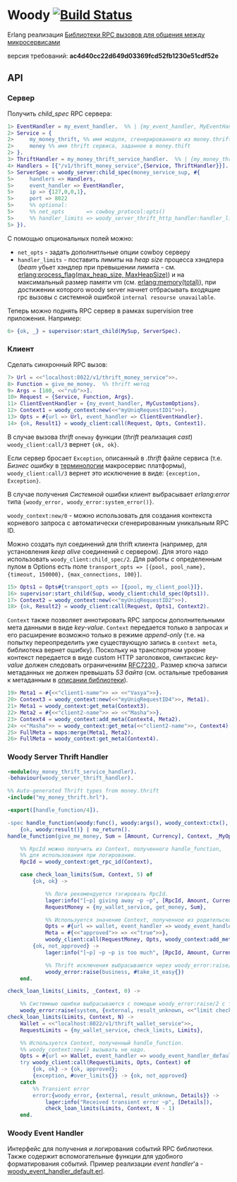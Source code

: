 Woody [![Build Status](http://ci.rbkmoney.com/buildStatus/icon?job=rbkmoney_private/woody_erlang/master)](http://ci.rbkmoney.com/job/rbkmoney_private/view/Erlang/job/woody_erlang/job/master/)
======

Erlang реализация [Библиотеки RPC вызовов для общения между микросервисами](http://coredocs.rbkmoney.com/design/ms/platform/rpc-lib/)

версия требований: __ac4d40cc22d649d03369fcd52fb1230e51cdf52e__

## API

### Сервер
Получить _child_spec_ RPC сервера:

```erlang
1> EventHandler = my_event_handler.  %% | {my_event_handler, MyEventHandlerOpts :: term()}. woody_event_handler behaviour
2> Service = {
2>     my_money_thrift, %% имя модуля, сгенерированного из money.thrift файла
2>     money %% имя thrift сервиса, заданное в money.thift
2> }.
3> ThriftHandler = my_money_thrift_service_handler.  %% | {my_money_thrift_service_handler, MyHandlerOpts :: term()}. woody_server_thrift_handler behaviour
4> Handlers = [{"/v1/thrift_money_service",{Service, ThriftHandler}}].
5> ServerSpec = woody_server:child_spec(money_service_sup, #{
5>     handlers => Handlers,
5>     event_handler => EventHandler,
5>     ip => {127,0,0,1},
5>     port => 8022
5>     %% optional:
5>     %% net_opts       => cowboy_protocol:opts()
5>     %% handler_limits => woody_server_thrift_http_handler:handler_limits()
5> }).
```
С помощью опциональных полей можно:
* `net_opts` - задать дополнитльные опции cowboy серверу
* `handler_limits` - поставить лимиты на _heap size_ процесса хэндлера (_beam_ убьет хэндлер при превышении лимита - см. [erlang:process_flag(max_heap_size, MaxHeapSize)](http://erlang.org/doc/man/erlang.html#process_flag-2)) и на максимальный размер памяти vm (см. [erlang:memory(total)](http://erlang.org/doc/man/erlang.html#memory-1)), при достижении которого woody server начнет отбрасывать входящие rpc вызовы с системной ошибкой `internal resourse unavailable`.

Теперь можно поднять RPC сервер в рамках supervision tree приложения. Например:

```erlang
6> {ok, _} = supervisor:start_child(MySup, ServerSpec).
```

### Клиент
Сделать синхронный RPC вызов:

```erlang
7> Url = <<"localhost:8022/v1/thrift_money_service">>.
8> Function = give_me_money.  %% thrift метод
9> Args = [100, <<"rub">>].
10> Request = {Service, Function, Args}.
11> ClientEventHandler = {my_event_handler, MyCustomOptions}.
12> Context1 = woody_context:new(<<"myUniqRequestID1">>).
13> Opts = #{url => Url, event_handler => ClientEventHandler}.
14> {ok, Result1} = woody_client:call(Request, Opts, Context1).
```

В случае вызова _thrift_ `oneway` функции (_thrift_ реализация _cast_) `woody_client:call/3` вернет `{ok, ok}`.

Если сервер бросает `Exception`, описанный в _.thrift_ файле сервиса (т.е. _Бизнес ошибку_ в [терминологии](http://coredocs.rbkmoney.com/design/ms/platform/overview/#_7) макросервис платформы), `woody_client:call/3` вернет это исключение в виде: `{exception, Exception}`.

В случае получения _Системной_ ошибки клиент выбрасывает _erlang:error_ типа `{woody_error, woody_error:system_error()}`.

`woody_context:new/0` - можно использовать для создания контекста корневого запроса с автоматически сгенерированным уникальным RPC ID.

Можно создать пул соединений для thrift клиента (например, для установления _keep alive_ соединений с сервером). Для этого надо использовать
`woody_client:child_spec/2`. Для работы с определенным пулом в Options есть поле `transport_opts => [{pool, pool_name}, {timeout, 150000}, {max_connections, 100}]`.

```erlang
15> Opts1 = Opts#{transport_opts => [{pool, my_client_pool}]}.
16> supervisor:start_child(Sup, woody_client:child_spec(Opts1)).
17> Context2 = woody_context:new(<<"myUniqRequestID2">>).
18> {ok, Result2} = woody_client:call(Request, Opts1, Context2).
```

`Context` также позволяет аннотировать RPC запросы дополнительными мета данными в виде _key-value_. `Context` передается только в запросах и его расширение возможно только в режиме _append-only_ (т.е. на попытку переопределить уже существующую запись в `context meta`, библиотека вернет ошибку). Поскольку на транспортном уровне контекст передается в виде custom HTTP заголовков, синтаксис _key-value_ должен следовать ограничениям [RFC7230 ](https://tools.ietf.org/html/rfc7230#section-3.2.6). Размер ключа записи метаданных не должен превышать _53 байта_ (см. остальные требования к метаданным в [описании библиотеки](http://coredocs.rbkmoney.com/design/ms/platform/rpc-lib/#rpc_2)).

```erlang
19> Meta1 = #{<<"client1-name">> => <<"Vasya">>}.
20> Context3 = woody_context:new(<<"myUniqRequestID4">>, Meta1).
21> Meta1 = woody_context:get_meta(Context3).
22> Meta2 = #{<<"client2-name">> => <<"Masha">>}.
23> Context4 = woody_context:add_meta(Context4, Meta2).
24> <<"Masha">> = woody_context:get_meta(<<"client2-name">>, Context4).
25> FullMeta = maps:merge(Meta1, Meta2).
26> FullMeta = woody_context:get_meta(Context4).
```

### Woody Server Thrift Handler

```erlang
-module(my_money_thrift_service_handler).
-behaviour(woody_server_thrift_handler).

%% Auto-generated Thrift types from money.thrift
-include("my_money_thrift.hrl").

-export([handle_function/4]).

-spec handle_function(woody:func(), woody:args(), woody_context:ctx(), woody:options()) ->
    {ok, woody:result()} | no_return().
handle_function(give_me_money, Sum = [Amount, Currency], Context, _MyOpts) ->

    %% RpcId можно получить из Context, полученного handle_function,
    %% для использования при логировании.
    RpcId = woody_context:get_rpc_id(Context),

    case check_loan_limits(Sum, Context, 5) of
        {ok, ok} ->

            %% Логи рекомендуется тэгировать RpcId.
            lager:info("[~p] giving away ~p ~p", [RpcId, Amount, Currency]),
            RequestMoney = {my_wallet_service, get_money, Sum},

            %% Используется значение Context, полученное из родительского вызова
            Opts = #{url => wallet, event_handler => woody_event_handler_default},
            Meta = #{<<"approved">> => <<"true">>},
            woody_client:call(RequestMoney, Opts, woody_context:add_meta(Context, Meta));
        {ok, not_approved} ->
            lager:info("[~p] ~p ~p is too much", [RpcId, Amount, Currency]),

            %% Thrift исключения выбрасываются через woody_error:raise/2 с тэгом business.
            woody_error:raise(business, #take_it_easy{})
    end.

check_loan_limits(_Limits, _Context, 0) ->

    %% Системные ошибки выбрасываются с помощью woody_error:raise/2 с тэгом system.
    woody_error:raise(system, {external, result_unknown, <<"limit checking service">>});
check_loan_limits(Limits, Context, N) ->
    Wallet = <<"localhost:8022/v1/thrift_wallet_service">>,
    RequestLimits = {my_wallet_service, check_limits, Limits},

    %% Используется Context, полученный handle_function.
    %% woody_context:new() вызывать не надо.
    Opts = #{url => Wallet, event_handler => woody_event_handler_default},
    try woody_client:call(RequestLimits, Opts, Context) of
        {ok, ok} -> {ok, approved};
        {exception, #over_limits{}} -> {ok, not_approved}
    catch
        %% Transient error
        error:{woody_error, {external, result_unknown, Details}} ->
            lager:info("Received transient error ~p", [Details]),
            check_loan_limits(Limits, Context, N - 1)
    end.
```

### Woody Event Handler
Интерфейс для получения и логирования событий RPC библиотеки. Также содержит вспомогательные функции для удобного форматирования событий. Пример реализации _event handler_'а - [woody_event_handler_default.erl](src/woody_event_handler_default.erl).
